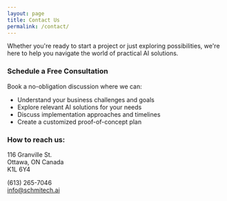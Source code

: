 ```yaml
---
layout: page
title: Contact Us
permalink: /contact/
---
```


Whether you're ready to start a project or just exploring possibilities, we're here to help you navigate the world of practical AI solutions.

### Schedule a Free Consultation

Book a no-obligation discussion where we can:
- Understand your business challenges and goals
- Explore relevant AI solutions for your needs
- Discuss implementation approaches and timelines
- Create a customized proof-of-concept plan

### How to reach us:

116 Granville St.  
Ottawa, ON Canada  
K1L 6Y4

(613) 265-7046  
[info@schmitech.ai](mailto:info@schmitech.ai)